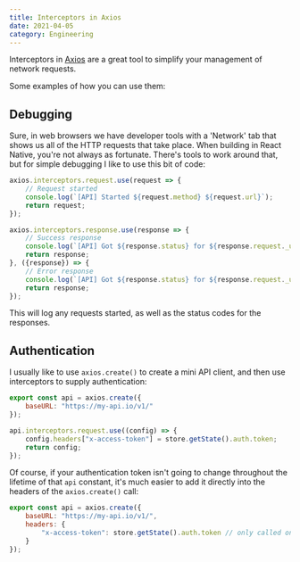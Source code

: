 ```yaml
---
title: Interceptors in Axios
date: 2021-04-05
category: Engineering
---
```


Interceptors in [Axios](https://github.com/axios/axios#interceptors) are a great tool to simplify your management of network requests.

Some examples of how you can use them:

## Debugging

Sure, in web browsers we have developer tools with a 'Network' tab that shows us all of the HTTP requests that take place. When building in React Native, you're not always as fortunate. There's tools to work around that, but for simple debugging I like to use this bit of code:

```js
axios.interceptors.request.use(request => {
    // Request started
    console.log(`[API] Started ${request.method} ${request.url}`);
    return request;
});

axios.interceptors.response.use(response => {
    // Success response
    console.log(`[API] Got ${response.status} for ${response.request._url}`);
    return response;
}, ({response}) => {
    // Error response
    console.log(`[API] Got ${response.status} for ${response.request._url}`);
    return response;
});
```

This will log any requests started, as well as the status codes for the responses.

## Authentication

I usually like to use `axios.create()` to create a mini API client, and then use interceptors to supply authentication:

```js
export const api = axios.create({
    baseURL: "https://my-api.io/v1/"
});

api.interceptors.request.use((config) => {
    config.headers["x-access-token"] = store.getState().auth.token;
    return config;
});
```

Of course, if your authentication token isn't going to change throughout the lifetime of that `api` constant, it's much easier to add it directly into the headers of the `axios.create()` call:

```js
export const api = axios.create({
    baseURL: "https://my-api.io/v1/",
    headers: {
        "x-access-token": store.getState().auth.token // only called once
    }
});
```

